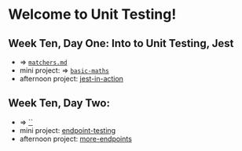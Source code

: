 # Welcome to Unit Testing!

## Week Ten, Day One: Into to Unit Testing, Jest
- => [`matchers.md`]()
- mini project: => [`basic-maths`]()
- afternoon project: [jest-in-action](https://github.com/devmountain/unit-testing-afternoon)

## Week Ten, Day Two: 
- => [``]()
- mini project: [endpoint-testing](https://github.com/devmountain/endpoint-testing-mini)
- afternoon project: [more-endpoints](https://github.com/devmountain/endpoint-testing-afternoon)